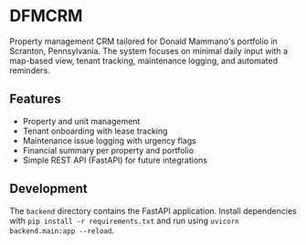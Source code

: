 # DFMCRM

Property management CRM tailored for Donald Mammano's portfolio in Scranton, Pennsylvania. The system focuses on minimal daily input with a map-based view, tenant tracking, maintenance logging, and automated reminders.

## Features
- Property and unit management
- Tenant onboarding with lease tracking
- Maintenance issue logging with urgency flags
- Financial summary per property and portfolio
- Simple REST API (FastAPI) for future integrations

## Development
The `backend` directory contains the FastAPI application. Install dependencies with `pip install -r requirements.txt` and run using `uvicorn backend.main:app --reload`.
